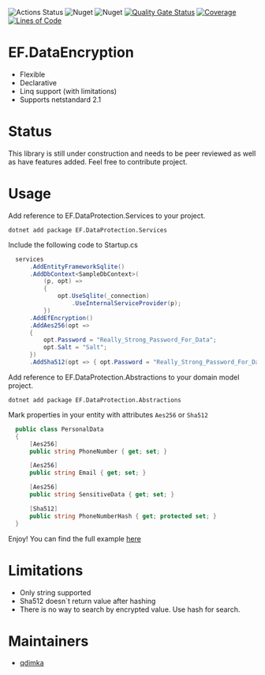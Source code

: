 ![Actions Status](https://github.com/qdimka/EntityFramework.DataProtection/workflows/build/badge.svg)
![Nuget](https://img.shields.io/nuget/v/EF.DataProtection.Core)
![Nuget](https://img.shields.io/nuget/dt/EF.DataProtection.Core)
[![Quality Gate Status](https://sonarcloud.io/api/project_badges/measure?project=smarthead_EntityFramework.DataProtection&metric=alert_status)](https://sonarcloud.io/dashboard?id=smarthead_EntityFramework.DataProtection)
[![Coverage](https://sonarcloud.io/api/project_badges/measure?project=smarthead_EntityFramework.DataProtection&metric=coverage)](https://sonarcloud.io/dashboard?id=smarthead_EntityFramework.DataProtection)
[![Lines of Code](https://sonarcloud.io/api/project_badges/measure?project=smarthead_EntityFramework.DataProtection&metric=ncloc)](https://sonarcloud.io/dashboard?id=smarthead_EntityFramework.DataProtection)

# EF.DataEncryption
+ Flexible
+ Declarative
+ Linq support (with limitations)
+ Supports netstandard 2.1

# Status
This library is still under construction and needs to be peer reviewed as well as have features added. Feel free to contribute project.

# Usage

Add reference to EF.DataProtection.Services to your project.

```
dotnet add package EF.DataProtection.Services
```

Include the following code to Startup.cs

```csharp
  services
      .AddEntityFrameworkSqlite()
      .AddDbContext<SampleDbContext>(
          (p, opt) =>
          {
              opt.UseSqlite(_connection)
                  .UseInternalServiceProvider(p);
          })
      .AddEfEncryption()
      .AddAes256(opt =>
      {
          opt.Password = "Really_Strong_Password_For_Data";
          opt.Salt = "Salt";
      })
      .AddSha512(opt => { opt.Password = "Really_Strong_Password_For_Data"; });
```

Add reference to EF.DataProtection.Abstractions to your domain model project.

```
dotnet add package EF.DataProtection.Abstractions
```
Mark properties in your entity with attributes `Aes256` or `Sha512`

```csharp
  public class PersonalData
  {
      [Aes256]
      public string PhoneNumber { get; set; }

      [Aes256]
      public string Email { get; set; }

      [Aes256]
      public string SensitiveData { get; set; }

      [Sha512]
      public string PhoneNumberHash { get; protected set; }
  }
```

Enjoy! 
You can find the full example [here](https://github.com/qdimka/EntityFramework.DataProtection/tree/master/src/EF.DataProtection.Sample)


# Limitations
+ Only string supported
+ Sha512 doesn`t return value after hashing
+ There is no way to search by encrypted value. Use hash for search.

# Maintainers
+ [qdimka](https://github.com/qdimka)
